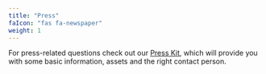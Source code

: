 ```yaml
---
title: "Press"
faIcon: "fas fa-newspaper"
weight: 1
---
```


For press-related questions check out our <a href="/presskit">Press Kit</a>, which will provide you with some basic information, assets and the right contact person.
